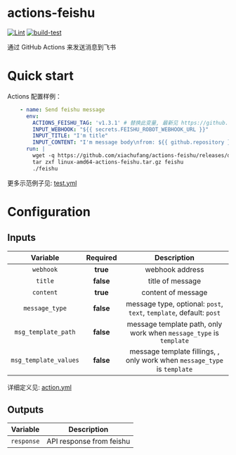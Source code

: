 # actions-feishu

[![Lint](https://github.com/xiachufang/actions-feishu/actions/workflows/lint.yml/badge.svg)](https://github.com/xiachufang/actions-feishu/actions/workflows/lint.yml)
[![build-test](https://github.com/xiachufang/actions-feishu/actions/workflows/test.yml/badge.svg?branch=main)](https://github.com/xiachufang/actions-feishu/actions/workflows/test.yml)

通过 GitHub Actions 来发送消息到飞书

# Quick start

Actions 配置样例：

```yaml
    - name: Send feishu message
      env:
        ACTIONS_FEISHU_TAG: 'v1.3.1' # 替换此变量, 最新见 https://github.com/xiachufang/actions-feishu/releases
        INPUT_WEBHOOK: "${{ secrets.FEISHU_ROBOT_WEBHOOK_URL }}"
        INPUT_TITLE: "I'm title"
        INPUT_CONTENT: "I'm message body\nfrom: ${{ github.repository }}"
      run: |
        wget -q https://github.com/xiachufang/actions-feishu/releases/download/${{ ACTIONS_FEISHU_TAG }}/linux-amd64-actions-feishu.tar.gz
        tar zxf linux-amd64-actions-feishu.tar.gz feishu
        ./feishu
```

更多示范例子见: [test.yml](./.github/workflows/test.yml)

# Configuration

## Inputs

| Variable | Required | Description |
| :---: | :---: | :----: |
| `webhook`| **true** | webhook address |
| `title` | **false** | title of message|
| `content` | **true** | content of message|
| `message_type`| **false**| message type, optional: `post`, `text`, `template`, default: `post`|
| `msg_template_path`| **false**| message template path, only work when `message_type` is `template`|
| `msg_template_values`| **false**| message template fillings, , only work when `message_type` is `template`|

详细定义见: [action.yml](./action.yml)

## Outputs

| Variable  | Description |
| :---:  | :----: |
| `response` | API response from feishu |
